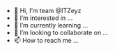 - 👋 Hi, I’m team @ITZeyz
- 👀 I’m interested in ...
- 🌱 I’m currently learning ...
- 💞️ I’m looking to collaborate on ...
- 📫 How to reach me ...

<!---
ITZeyz/ITZeyz is a ✨ special ✨ repository because its `README.md` (this file) appears on your GitHub profile.
You can click the Preview link to take a look at your changes.
--->

